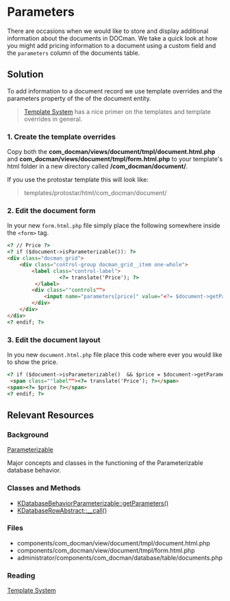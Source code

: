 # Parameters

There are occasions when we would like to store and display additional information about the documents in DOCman.
We take a quick look at how you might add pricing information to a document using a custom field and the `parameters` column of the documents table.

<!-- toc -->

## Solution 

To add information to a document record we use template overrides and the parameters property of the of the document entity. 

>[Template System](framework/template-system.md) has a nice primer on the templates and template overrides in general.

### 1. Create the template overrides

Copy both the **com_docman/views/document/tmpl/document.html.php** and **com_docman/views/document/tmpl/form.html.php** to your template's html folder in a new directory called **/com_docman/document/**.

If you use the protostar template this will look like:  
>templates/protostar/html/com_docman/document/

### 2. Edit the document form

In your new `form.html.php` file simply place the following somewhere inside the `<form>` tag.
```html
<? // Price ?>
<? if ($document->isParameterizable()): ?>
<div class="docman_grid">
    <div class="control-group docman_grid__item one-whole">
        <label class="control-label">
                 <?= translate('Price'); ?>
         </label>
        <div class=""controls"">
            <input name="parameters[price]" value="<?= $document->getParameters()->price ?>" type=""text""/>
        </div>
    </div>
</div>
<? endif; ?>
```
### 3. Edit the document layout

In you new `document.html.php` file place this code where ever you would like to show the price.
```html
<? if ($document->isParameterizable()  && $price = $document->getParameters()->price): ?>
 <span class=""label""><?= translate('Price'); ?></span>
<span><?= $price ?></span>
<? endif; ?>
```

## Relevant Resources

### Background

[Parameterizable](framework/database-behavior-parameterizable.md)

Major concepts and classes in the functioning of the Parameterizable database behavior.

### Classes and Methods

+ [KDatabaseBehaviorParameterizable::getParameters()](https://github.com/nooku/nooku-framework/blob/master/code/libraries/koowa/libraries/database/behavior/parameterizable.php#L68)
+ [KDatabaseRowAbstract::__call()](https://github.com/nooku/nooku-framework/blob/master/code/libraries/koowa/libraries/database/row/abstract.php#L628)

### Files

+ components/com_docman/view/document/tmpl/document.html.php
+ components/com_docman/view/document/tmpl/form.html.php
+ administrator/components/com_docman/database/table/documents.php

### Reading

[Template System](framework/template-system.md) 